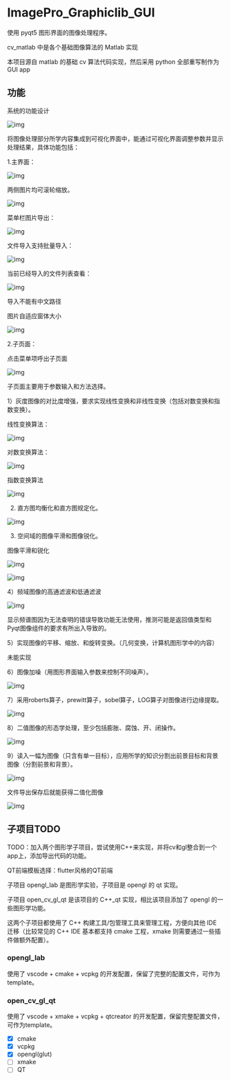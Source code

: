 # ImagePro_Graphiclib_GUI

使用 pyqt5 图形界面的图像处理程序。

cv_matlab 中是各个基础图像算法的 Matlab 实现

本项目源自 matlab 的基础 cv 算法代码实现，然后采用 python 全部重写制作为 GUI app

## 功能

系统的功能设计

![img](README.assets/wps1.jpg) 

将图像处理部分所学内容集成到可视化界面中，能通过可视化界面调整参数并显示处理结果，具体功能包括：

1.主界面：

![img](README.assets/wps15.jpg) 

两侧图片均可滚轮缩放。

![img](README.assets/wps16.jpg) 

菜单栏图片导出：

![img](README.assets/wps17.jpg) 

 

文件导入支持批量导入：

![img](README.assets/wps18.jpg) 

当前已经导入的文件列表查看：

![img](README.assets/wps19.jpg) 

导入不能有中文路径

图片自适应窗体大小

![img](README.assets/wps20.jpg) 

2.子页面：

点击菜单项呼出子页面

![img](README.assets/wps21.jpg) 

子页面主要用于参数输入和方法选择。

1）灰度图像的对比度增强，要求实现线性变换和非线性变换（包括对数变换和指数变换）。

线性变换算法：

![img](README.assets/wps22.jpg) 

对数变换算法：

![img](README.assets/wps23.jpg) 

指数变换算法

![img](README.assets/wps24.jpg) 

2) 直方图均衡化和直方图规定化。

![img](README.assets/wps25.jpg) 

3) 空间域的图像平滑和图像锐化。

图像平滑和锐化

![img](README.assets/wps26.jpg) 

![img](README.assets/wps27.jpg) 

4）频域图像的高通滤波和低通滤波

![img](README.assets/wps28.jpg) 

显示频谱图因为无法查明的错误导致功能无法使用，推测可能是返回值类型和Pyqt图像组件的要求有所出入导致的。

5）实现图像的平移、缩放、和旋转变换。（几何变换，计算机图形学中的内容）

未能实现

6）图像加噪（用图形界面输入参数来控制不同噪声）。

![img](README.assets/wps29.jpg) 

7）采用roberts算子，prewitt算子，sobel算子，LOG算子对图像进行边缘提取。

![img](README.assets/wps30.jpg) 

8）二值图像的形态学处理，至少包括膨胀、腐蚀、开、闭操作。

![img](README.assets/wps31.jpg) 

9）读入一幅为图像（只含有单一目标），应用所学的知识分割出前景目标和背景图像（分割前景和背景）。

![img](README.assets/wps32.jpg) 

 

文件导出保存后就能获得二值化图像

![img](README.assets/wps33.jpg) 

## 子项目TODO

TODO：加入两个图形学子项目，尝试使用C++来实现，并将cv和gl整合到一个app上，添加导出代码的功能。

QT前端模板选择：flutter风格的QT前端

子项目 opengl_lab 是图形学实验，子项目是 opengl 的 qt 实现。

子项目 open_cv_gl_qt 是该项目的 C++_qt 实现，相比该项目添加了 opengl 的一些图形学功能。

这两个子项目都使用了 C++ 构建工具/包管理工具来管理工程，方便向其他 IDE 迁移（比较常见的 C++ IDE 基本都支持 cmake 工程，xmake 则需要通过一些插件做额外配置）。

### opengl_lab

使用了 vscode + cmake + vcpkg 的开发配置，保留了完整的配置文件，可作为template。

### open_cv_gl_qt

使用了 vscode + xmake + vcpkg + qtcreator 的开发配置，保留完整配置文件，可作为template。

- [x] cmake
- [x] vcpkg
- [x] opengl(glut)
- [ ] xmake
- [ ] QT